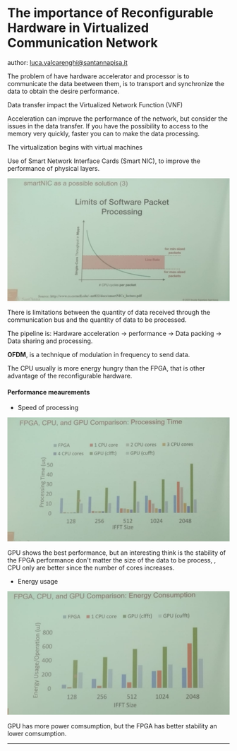 # The importance of Reconfigurable Hardware in Virtualized Communication Network

author: luca.valcarenghi@santannapisa.it

The problem of have hardware accelerator and processor is to communicate the data beetween them, is to transport and synchronize the data to obtain the desire performance.

Data transfer impact the Virtualized Network Function (VNF) 

Acceleration can impruve the performance of the network, but consider the issues in the data transfer. If you have the possibility to access to the memory very quickly, faster you can to make the data processing.

The virtualization begins with virtual machines

Use of Smart Network Interface Cards (Smart NIC), to improve the performance of physical layers.

![1700729497683](image/Dia_04/1700729497683.png)

There is limitations between the quantity of data received through the communication bus and the quantity of data to be processed.

The pipeline is: Hardware acceleration -> performance -> Data packing -> Data sharing and processing.

**OFDM**, is a technique of modulation in frequency to send data.

The CPU usually is more energy hungry than the FPGA, that is other advantage of the reconfigurable hardware.

#### Performance meaurements

- Speed of processing

![1700730137683](image/Dia_04/1700730137683.png)

GPU shows the best performance, but an interesting think is the stability of the FPGA performance don't matter the size of the data to be process, , CPU only are better since the number of cores increases.

- Energy usage

![1700730242242](image/Dia_04/1700730242242.png)

GPU has more power comsumption, but the FPGA has better stability an lower comsumption.

---
